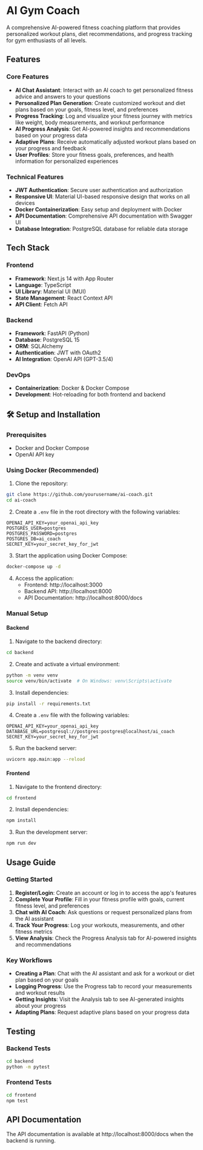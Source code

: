 # AI Gym Coach

A comprehensive AI-powered fitness coaching platform that provides personalized workout plans, diet recommendations, and progress tracking for gym enthusiasts of all levels.


## Features

### Core Features
- **AI Chat Assistant**: Interact with an AI coach to get personalized fitness advice and answers to your questions
- **Personalized Plan Generation**: Create customized workout and diet plans based on your goals, fitness level, and preferences
- **Progress Tracking**: Log and visualize your fitness journey with metrics like weight, body measurements, and workout performance
- **AI Progress Analysis**: Get AI-powered insights and recommendations based on your progress data
- **Adaptive Plans**: Receive automatically adjusted workout plans based on your progress and feedback
- **User Profiles**: Store your fitness goals, preferences, and health information for personalized experiences

### Technical Features
- **JWT Authentication**: Secure user authentication and authorization
- **Responsive UI**: Material UI-based responsive design that works on all devices
- **Docker Containerization**: Easy setup and deployment with Docker
- **API Documentation**: Comprehensive API documentation with Swagger UI
- **Database Integration**: PostgreSQL database for reliable data storage

## Tech Stack

### Frontend
- **Framework**: Next.js 14 with App Router
- **Language**: TypeScript
- **UI Library**: Material UI (MUI)
- **State Management**: React Context API
- **API Client**: Fetch API

### Backend
- **Framework**: FastAPI (Python)
- **Database**: PostgreSQL 15
- **ORM**: SQLAlchemy
- **Authentication**: JWT with OAuth2
- **AI Integration**: OpenAI API (GPT-3.5/4)

### DevOps
- **Containerization**: Docker & Docker Compose
- **Development**: Hot-reloading for both frontend and backend

## 🛠️ Setup and Installation

### Prerequisites
- Docker and Docker Compose
- OpenAI API key

### Using Docker (Recommended)

1. Clone the repository:
```bash
git clone https://github.com/yourusername/ai-coach.git
cd ai-coach
```

2. Create a `.env` file in the root directory with the following variables:
```
OPENAI_API_KEY=your_openai_api_key
POSTGRES_USER=postgres
POSTGRES_PASSWORD=postgres
POSTGRES_DB=ai_coach
SECRET_KEY=your_secret_key_for_jwt
```

3. Start the application using Docker Compose:
```bash
docker-compose up -d
```

4. Access the application:
   - Frontend: http://localhost:3000
   - Backend API: http://localhost:8000
   - API Documentation: http://localhost:8000/docs

### Manual Setup

#### Backend

1. Navigate to the backend directory:
```bash
cd backend
```

2. Create and activate a virtual environment:
```bash
python -m venv venv
source venv/bin/activate  # On Windows: venv\Scripts\activate
```

3. Install dependencies:
```bash
pip install -r requirements.txt
```

4. Create a `.env` file with the following variables:
```
OPENAI_API_KEY=your_openai_api_key
DATABASE_URL=postgresql://postgres:postgres@localhost/ai_coach
SECRET_KEY=your_secret_key_for_jwt
```

5. Run the backend server:
```bash
uvicorn app.main:app --reload
```

#### Frontend

1. Navigate to the frontend directory:
```bash
cd frontend
```

2. Install dependencies:
```bash
npm install
```

3. Run the development server:
```bash
npm run dev
```

## Usage Guide

### Getting Started

1. **Register/Login**: Create an account or log in to access the app's features
2. **Complete Your Profile**: Fill in your fitness profile with goals, current fitness level, and preferences
3. **Chat with AI Coach**: Ask questions or request personalized plans from the AI assistant
4. **Track Your Progress**: Log your workouts, measurements, and other fitness metrics
5. **View Analysis**: Check the Progress Analysis tab for AI-powered insights and recommendations

### Key Workflows

- **Creating a Plan**: Chat with the AI assistant and ask for a workout or diet plan based on your goals
- **Logging Progress**: Use the Progress tab to record your measurements and workout results
- **Getting Insights**: Visit the Analysis tab to see AI-generated insights about your progress
- **Adapting Plans**: Request adaptive plans based on your progress data

## Testing

### Backend Tests
```bash
cd backend
python -m pytest
```

### Frontend Tests
```bash
cd frontend
npm test
```

## API Documentation

The API documentation is available at http://localhost:8000/docs when the backend is running.

